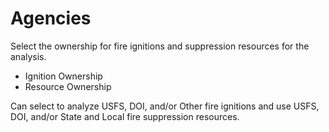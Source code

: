 <link href="wfips.css" rel="stylesheet" type="text/css">

<head><title>WFIPS: Agencies</title></head>

Agencies
========

Select the ownership for fire ignitions and suppression resources 
for the analysis.

- Ignition Ownership
- Resource Ownership

Can select to analyze USFS, DOI, and/or Other fire ignitions and 
use USFS, DOI, and/or State and Local fire suppression resources.



